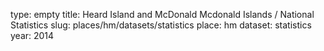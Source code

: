 type: empty
title: Heard Island and McDonald Mcdonald Islands / National Statistics
slug: places/hm/datasets/statistics
place: hm
dataset: statistics
year: 2014
